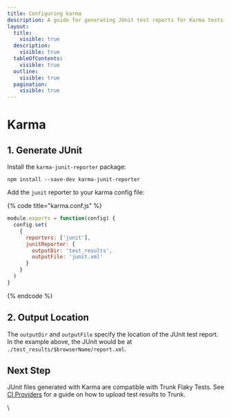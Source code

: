 ```yaml
---
title: Configuring karma
description: A guide for generating JUnit test reports for Karma tests
layout:
  title:
    visible: true
  description:
    visible: true
  tableOfContents:
    visible: true
  outline:
    visible: true
  pagination:
    visible: true
---
```


# Karma

## 1. Generate JUnit

Install the `karma-junit-reporter` package:

```shell
npm install --save-dev karma-junit-reporter
```

Add the `junit` reporter to your karma config file:

{% code title="karma.conf.js" %}
```javascript
module.exports = function(config) {
  config.set(
    {
      reporters: ['junit'],
      junitReporter: {
        outputDir: 'test_results',
        outputFile: 'junit.xml'
      }
    }
  )
}
```
{% endcode %}

## 2. Output Location

The `outputDir` and `outputFile` specify the location of the JUnit test report. In the example above, the JUnit would be at `./test_results/$browserName/report.xml`.

## Next Step <a href="#next-step" id="next-step"></a>

JUnit files generated with Karma are compatible with Trunk Flaky Tests. See [CI Providers](../ci-providers/) for a guide on how to upload test results to Trunk.

\
